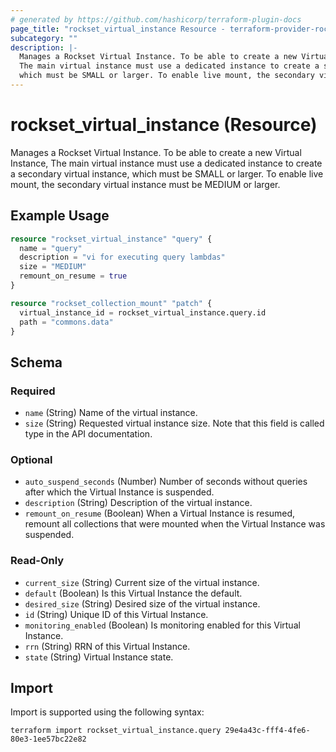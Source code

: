 ```yaml
---
# generated by https://github.com/hashicorp/terraform-plugin-docs
page_title: "rockset_virtual_instance Resource - terraform-provider-rockset"
subcategory: ""
description: |-
  Manages a Rockset Virtual Instance. To be able to create a new Virtual Instance,
  The main virtual instance must use a dedicated instance to create a secondary virtual instance,
  which must be SMALL or larger. To enable live mount, the secondary virtual instance must be MEDIUM or larger.
---
```


# rockset_virtual_instance (Resource)

Manages a Rockset Virtual Instance. To be able to create a new Virtual Instance,
The main virtual instance must use a dedicated instance to create a secondary virtual instance, 
which must be SMALL or larger. To enable live mount, the secondary virtual instance must be MEDIUM or larger.

## Example Usage

```terraform
resource "rockset_virtual_instance" "query" {
  name = "query"
  description = "vi for executing query lambdas"
  size = "MEDIUM"
  remount_on_resume = true
}

resource "rockset_collection_mount" "patch" {
  virtual_instance_id = rockset_virtual_instance.query.id
  path = "commons.data"
}
```

<!-- schema generated by tfplugindocs -->
## Schema

### Required

- `name` (String) Name of the virtual instance.
- `size` (String) Requested virtual instance size. Note that this field is called type in the API documentation.

### Optional

- `auto_suspend_seconds` (Number) Number of seconds without queries after which the Virtual Instance is suspended.
- `description` (String) Description of the virtual instance.
- `remount_on_resume` (Boolean) When a Virtual Instance is resumed, remount all collections that were mounted when the Virtual Instance was suspended.

### Read-Only

- `current_size` (String) Current size of the virtual instance.
- `default` (Boolean) Is this Virtual Instance the default.
- `desired_size` (String) Desired size of the virtual instance.
- `id` (String) Unique ID of this Virtual Instance.
- `monitoring_enabled` (Boolean) Is monitoring enabled for this Virtual Instance.
- `rrn` (String) RRN of this Virtual Instance.
- `state` (String) Virtual Instance state.

## Import

Import is supported using the following syntax:

```shell
terraform import rockset_virtual_instance.query 29e4a43c-fff4-4fe6-80e3-1ee57bc22e82
```
